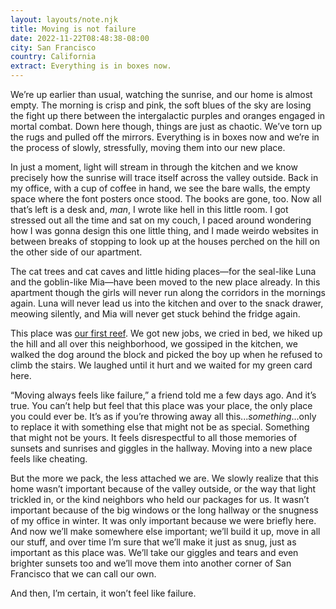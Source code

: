 ```yaml
---
layout: layouts/note.njk
title: Moving is not failure
date: 2022-11-22T08:48:38-08:00
city: San Francisco
country: California
extract: Everything is in boxes now.
---
```


We’re up earlier than usual, watching the sunrise, and our home is almost empty. The morning is crisp and pink, the soft blues of the sky are losing the fight up there between the intergalactic purples and oranges engaged in mortal combat. Down here though, things are just as chaotic. We’ve torn up the rugs and pulled off the mirrors. Everything is in boxes now and we’re in the process of slowly, stressfully, moving them into our new place.

In just a moment, light will stream in through the kitchen and we know precisely how the sunrise will trace itself across the valley outside. Back in my office, with a cup of coffee in hand, we see the bare walls, the empty space where the font posters once stood. The books are gone, too. Now all that’s left is a desk and, _man_, I wrote like hell in this little room. I got stressed out all the time and sat on my couch, I paced around wondering how I was gonna design this one little thing, and I made weirdo websites in between breaks of stopping to look up at the houses perched on the hill on the other side of our apartment.

The cat trees and cat caves and little hiding places—for the seal-like Luna and the goblin-like Mia—have been moved to the new place already. In this apartment though the girls will never run along the corridors in the mornings again. Luna will never lead us into the kitchen and over to the snack drawer, meowing silently, and Mia will never get stuck behind the fridge again.

This place was [our first reef](https://www.robinrendle.com/notes/old-place-new-place-reef/). We got new jobs, we cried in bed, we hiked up the hill and all over this neighborhood, we gossiped in the kitchen, we walked the dog around the block and picked the boy up when he refused to climb the stairs. We laughed until it hurt and we waited for my green card here.

“Moving always feels like failure,” a friend told me a few days ago. And it’s true. You can’t help but feel that this place was your place, the only place you could ever be. It’s as if you’re throwing away all this..._something_...only to replace it with something else that might not be as special. Something that might not be yours. It feels disrespectful to all those memories of sunsets and sunrises and giggles in the hallway. Moving into a new place feels like cheating.

But the more we pack, the less attached we are. We slowly realize that this home wasn’t important because of the valley outside, or the way that light trickled in, or the kind neighbors who held our packages for us. It wasn’t important because of the big windows or the long hallway or the snugness of my office in winter. It was only important because we were briefly here. And now we’ll make somewhere else important; we’ll build it up, move in all our stuff, and over time I’m sure that we’ll make it just as snug, just as important as this place was. We’ll take our giggles and tears and even brighter sunsets too and we’ll move them into another corner of San Francisco that we can call our own.

And then, I’m certain, it won’t feel like failure.
